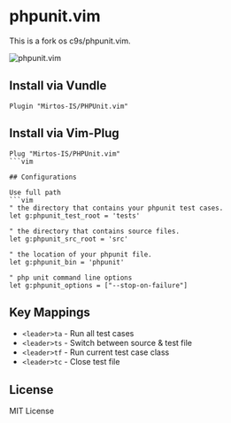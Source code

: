 # phpunit.vim
This is a fork os c9s/phpunit.vim. 

![phpunit.vim](https://pbs.twimg.com/media/CPwwG-4UcAA-KXs.png:large)


## Install via Vundle

```vim
Plugin "Mirtos-IS/PHPUnit.vim"
```

## Install via Vim-Plug
```vim
Plug "Mirtos-IS/PHPUnit.vim"
```vim

## Configurations

Use full path
```vim
" the directory that contains your phpunit test cases.
let g:phpunit_test_root = 'tests'
```

```vim
" the directory that contains source files.
let g:phpunit_src_root = 'src'
```

```vim
" the location of your phpunit file.
let g:phpunit_bin = 'phpunit'
```

```vim
" php unit command line options
let g:phpunit_options = ["--stop-on-failure"]
```

## Key Mappings

- `<leader>ta` - Run all test cases
- `<leader>ts` - Switch between source & test file
- `<leader>tf` - Run current test case class
- `<leader>tc` - Close test file
## License

MIT License
